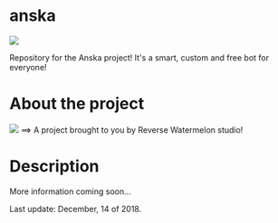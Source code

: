 # anska

![](https://github.com/reversewatermelon/anska/blob/master/images/anskaLogo.png)

Repository for the Anska project! It's a smart, custom and free bot for everyone!

# About the project

![](https://github.com/reversewatermelon/anska/blob/master/images/reversewatermelonicon.png)
==> A project brought to you by Reverse Watermelon studio!

# Description

More information coming soon...

Last update: December, 14 of 2018.
